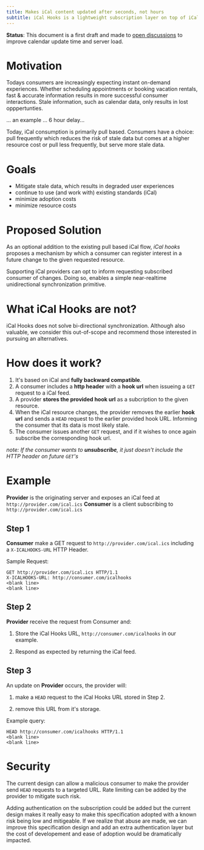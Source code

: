 ```yaml
---
title: Makes iCal content updated after seconds, not hours
subtitle: iCal Hooks is a lightweight subscription layer on top of iCal.
---
```


**Status**: This document is a first draft and made to [open discussions](https://github.com/BookingSync/icalhooks) to improve calendar update time and server load.

# Motivation

Todays consumers are increasingly expecting instant on-demand experiences. Whether scheduling appointments or booking vacation rentals, fast & accurate information results in more successful consumer interactions. Stale information, such as calendar data, only results in lost opppertunties.

... an example ... 6 hour delay...

Today, iCal consumption is primarily pull based. Consumers have a choice: pull frequently which reduces the risk of stale data but comes at a higher resource cost or pull less frequently, but serve more stale data.

# Goals

* Mitigate stale data, which results in degraded user experiences
* continue to use (and work with) existing standards (iCal)
* minimize adoption costs
* minimize resource costs

# Proposed Solution

As an optional addition to the existing pull based iCal flow, *iCal hooks* proposes a mechanism by which a consumer can register interest in a future change to the given requested resource.

Supporting iCal providers can opt to inform requesting subscribed consumer of changes. Doing so, enables a simple near-realtime unidirectional synchronization primitive.

# What iCal Hooks are not?

iCal Hooks does not solve bi-directional synchronization. Although also valuable, we consider this out-of-scope and recommend those interested in pursuing an alternatives.

# How does it work?

1) It's based on iCal and **fully backward compatible**.
2) A consumer includes a **http header** with a **hook url** when issueing a `GET` request to a iCal feed.
3) A provider **stores the provided hook url** as a subcription to the given resource.
4) When the iCal resource changes, the provider removes the earlier **hook url** and sends a `HEAD` request to the earlier provided hook URL. Informing the consumer that its data is most likely stale.
5) The consumer issues another `GET` request, and if it wishes to once again subscribe the corresponding hook url.

*note: If the consumer wants to **unsubscribe**, it just doesn't include the HTTP header on future `GET`'s*

# Example

**Provider** is the originating server and exposes an iCal feed at `http://provider.com/ical.ics`
**Consumer** is a client subscribing to `http://provider.com/ical.ics`

## Step 1

**Consumer** make a GET request to `http://provider.com/ical.ics` including a `X-ICALHOOKS-URL` HTTP Header.

Sample Request:

~~~
GET http://provider.com/ical.ics HTTP/1.1
X-ICALHOOKS-URL: http://consumer.com/icalhooks
<blank line>
<blank line>
~~~

## Step 2

**Provider** receive the request from Consumer and:

1) Store the iCal Hooks URL, `http://consumer.com/icalhooks` in our example.

2) Respond as expected by returning the iCal feed.

## Step 3

An update on **Provider** occurs, the provider will:

1) make a `HEAD` request to the iCal Hooks URL stored in Step 2.

2) remove this URL from it's storage.

Example query:

~~~
HEAD http://consumer.com/icalhooks HTTP/1.1
<blank line>
<blank line>
~~~

# Security

The current design can allow a malicious consumer to make the provider send `HEAD` requests to a targeted URL. Rate limiting can be added by the provider to mitigate such risk.

Adding authentication on the subscription could be added but the current design makes it really easy to make this specification adopted with a known risk being low and mitigeable. If we realize that abuse are made, we can improve this specification design and add an extra authentication layer but the cost of developement and ease of adoption would be dramatically impacted.
